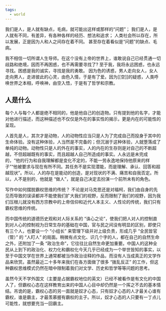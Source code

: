 ```yaml
---
tags:
  - world
---
```


我们是人，是人就有缺点，毛病，就可能出这样或那样的“问题”；
我们是人，是人就有不同，有差异，有各种各样的经历、想法和追求；
人类社会所以存在，所以发展，正是因为人和人之间存在着不同。
甚至存在着看似是“问题”的缺点、毛病。

我不相信一切所谓人生导师。在这个没有上帝的世界上，谁敢说自己已经贯通一切歧路和绝境，因而不再困惑，也不再需要寻找了?
至于我，我将永远困惑，也永远寻找。困惑是我的诚实，寻找是我的勇敢。
因为色的诱惑，男人走向女人，女人走向男人，走进彼此的心灵，由色入情，于是有了爱。因为[[空]]的疑惑，人类呼唤世界之本相，呼唤神，由空入悟，于是有了哲学和宗教。


## 人是什么
每个人与每个人都是绝不相同的，他是他自己的创造物。只有提到他的名字，才能对他进行描述，而这种描述也不仅仅是外在的事实性的揭示，更是内在的可能性的呈现。

人首先是人，其次才是动物，人的动物性应当只是人为了完成自己而投身于其中的生命体验。没有这种体验，人当然是不完备的；但沉溺于这种体验，人就堕落成了单纯的动物。动物性只是人的外在的事实，人的内在的生存则是对自己的不断超越，不但超越既有的事实，而且超越人自己所造成的事实。人永远是未完成的，“他的行为和自我理解都是变化不定的，不能一劳永逸地保持他原来的样子”“他被要求与现在有所不同。其任务不是实现潜能，而是理解、承认、回答和超越现状”。所以，人的存在是能动的创造，是对现状的不满、痛苦和自我否定。所以，人不是别的，他就是 “做人”，就是自己决定去扮演一个前所未有的角色。


写作中如何摆脱霸权思维的传统？
不论是对马克思还是对福柯，我们由自身的先见而导致的误读都并不能使我们扩大我们的视野，反而限制了我们的视野，因为我们压根儿就没有西方宗教中的上帝信仰和近代人本主义、人性论的传统，我们只有霸权思维的传统。

而中国传统的道德历史观和对人际关系的 “诛心之论”，使我们把人对人的控制直到对人心的控制视为日常生存的基础在中国，官与民之间没有明显的区别，即使只有三个人，也要设一个 “小组长” 来管理下级并对上级负责，形成几乎 “全民皆官（管）” 的 “人盯人” 的局面。稍微有点文化、识几个字的人，都在自己的自然生命之外，还附加了一条 “政治生命”，它往往比自然生命更加重要。中国人的这种全民从上到下的政治化、权力化和霸权化今天几乎已经成为一个举世皆知的事实，以至于中国文学在世界上通常都被当作政治诠释的作品，而没有人当成真正的文学作品来欣赏。虽然最近二十多年来我们在各方面做了很多 “拨乱反正” 的工作，但这种霸权思维模式仍然在暗中限制着我们对文学、历史和哲学等等问题的思考。

虽然今天不学外国文（主要是占据霸权地位的英文）已经不被看作是有文化的中国人了，但霸权心态在这样教育出来的中国人心目中却仍然是一个挥之不去的基本情结。吊诡的是，霸权心态的另一面就是奴才心态，只有奴才心态的人才最关心谁有霸权，谁是霸主，才最羡慕握有霸权的主子。所以，奴才心态的人只要有一丁点儿可能性，就想要充当一回霸主。